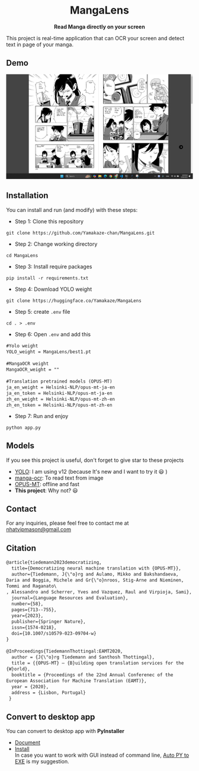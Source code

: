 # <center>MangaLens</center>
<text><center><strong>Read Manga directly on your screen</strong></center></text>

This project is real-time application that can OCR your screen and detect text in page of your manga.

## Demo
[![MangaLensDemo](MangaLensDemo_thumbnail.png)](MangaLensDemo.mp4)
## Installation
You can install and run (and modify) with these steps:
- Step 1: Clone this repository
```
git clone https://github.com/Yamakaze-chan/MangaLens.git
```
- Step 2: Change working directory
```
cd MangaLens
```
- Step 3: Install require packages
```
pip install -r requirements.txt
```
- Step 4: Download YOLO weight
```
git clone https://huggingface.co/Yamakaze/MangaLens  
```
- Step 5: create `.env` file
```
cd . > .env
```
- Step 6: Open `.env` and add this
```
#Yolo weight
YOLO_weight = MangaLens/best1.pt

#MangaOCR weight
MangaOCR_weight = ""

#Translation pretrained models (OPUS-MT)
ja_en_weight = Helsinki-NLP/opus-mt-ja-en
ja_en_token = Helsinki-NLP/opus-mt-ja-en
zh_en_weight = Helsinki-NLP/opus-mt-zh-en
zh_en_token = Helsinki-NLP/opus-mt-zh-en
```
- Step 7: Run and enjoy
```
python app.py
```
## Models
If you see this project is useful, don't forget to give star to these projects
- [YOLO](https://github.com/ultralytics/ultralytics): I am using v12 (because It's new and I want to try it :smiley: )
- [manga-ocr](https://github.com/kha-white/manga-ocr): To read text from image
- [OPUS-MT](https://github.com/Helsinki-NLP/Opus-MT): offline and fast
- **This project**: Why not? :smiley:
## Contact
For any inquiries, please feel free to contact me at nhatvipmason@gmail.com
## Citation
```
@article{tiedemann2023democratizing,
  title={Democratizing neural machine translation with {OPUS-MT}},
  author={Tiedemann, J{\"o}rg and Aulamo, Mikko and Bakshandaeva, Daria and Boggia, Michele and Gr{\"o}nroos, Stig-Arne and Nieminen, Tommi and Raganato\
, Alessandro and Scherrer, Yves and Vazquez, Raul and Virpioja, Sami},
  journal={Language Resources and Evaluation},
  number={58},
  pages={713--755},
  year={2023},
  publisher={Springer Nature},
  issn={1574-0218},
  doi={10.1007/s10579-023-09704-w}
}

@InProceedings{TiedemannThottingal:EAMT2020,
  author = {J{\"o}rg Tiedemann and Santhosh Thottingal},
  title = {{OPUS-MT} — {B}uilding open translation services for the {W}orld},
  booktitle = {Proceedings of the 22nd Annual Conferenec of the European Association for Machine Translation (EAMT)},
  year = {2020},
  address = {Lisbon, Portugal}
 }
```
## Convert to desktop app
You can convert to desktop app with **PyInstaller**   
- [Document](https://pyinstaller.org/en/stable/)   
- [Install](https://pypi.org/project/pyinstaller/)   
In case you want to work with GUI instead of command line, [Auto PY to EXE](https://pypi.org/project/pyinstaller/) is my suggestion.